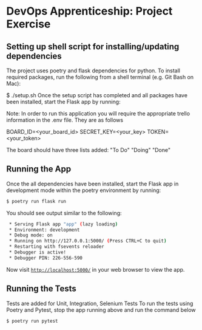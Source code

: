 # DevOps Apprenticeship: Project Exercise

## Setting up shell script for installing/updating dependencies

The project uses poetry and flask dependencies for python. To install required packages, run the following from a shell terminal (e.g. Git Bash on Mac):

$ ./setup.sh
Once the setup script has completed and all packages have been installed, start the Flask app by running:

Note: In order to run this application you will require the appropriate trello information in the .env file. They are as follows

BOARD_ID=<your_board_id>
SECRET_KEY=<your_key>
TOKEN=<your_token>

The board should have three lists added:
"To Do"
"Doing"
"Done"

## Running the App

Once the all dependencies have been installed, start the Flask app in development mode within the poetry environment by running:
```bash
$ poetry run flask run
```

You should see output similar to the following:
```bash
 * Serving Flask app "app" (lazy loading)
 * Environment: development
 * Debug mode: on
 * Running on http://127.0.0.1:5000/ (Press CTRL+C to quit)
 * Restarting with fsevents reloader
 * Debugger is active!
 * Debugger PIN: 226-556-590
```

Now visit [`http://localhost:5000/`](http://localhost:5000/) in your web browser to view the app.

## Running the Tests
Tests are added for Unit, Integration, Selenium Tests
To run the tests using Poetry and Pytest, stop the app running above and run the command below
```bash
$ poetry run pytest
```
